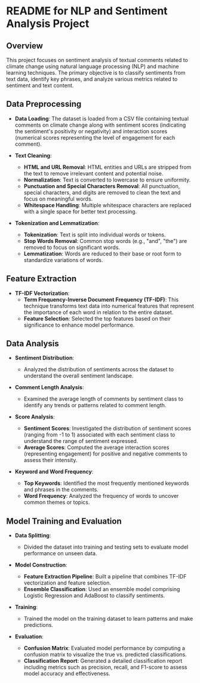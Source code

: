 # README for NLP and Sentiment Analysis Project

## Overview

This project focuses on sentiment analysis of textual comments related to climate change using natural language processing (NLP) and machine learning techniques. The primary objective is to classify sentiments from text data, identify key phrases, and analyze various metrics related to sentiment and text content.

## Data Preprocessing

- **Data Loading**: The dataset is loaded from a CSV file containing textual comments on climate change along with sentiment scores (indicating the sentiment's positivity or negativity) and interaction scores (numerical scores representing the level of engagement for each comment).

- **Text Cleaning**:
  - **HTML and URL Removal**: HTML entities and URLs are stripped from the text to remove irrelevant content and potential noise.
  - **Normalization**: Text is converted to lowercase to ensure uniformity.
  - **Punctuation and Special Characters Removal**: All punctuation, special characters, and digits are removed to clean the text and focus on meaningful words.
  - **Whitespace Handling**: Multiple whitespace characters are replaced with a single space for better text processing.

- **Tokenization and Lemmatization**:
  - **Tokenization**: Text is split into individual words or tokens.
  - **Stop Words Removal**: Common stop words (e.g., "and", "the") are removed to focus on significant words.
  - **Lemmatization**: Words are reduced to their base or root form to standardize variations of words.

## Feature Extraction

- **TF-IDF Vectorization**:
  - **Term Frequency-Inverse Document Frequency (TF-IDF)**: This technique transforms text data into numerical features that represent the importance of each word in relation to the entire dataset.
  - **Feature Selection**: Selected the top features based on their significance to enhance model performance.

## Data Analysis

- **Sentiment Distribution**:
  - Analyzed the distribution of sentiments across the dataset to understand the overall sentiment landscape.
  
- **Comment Length Analysis**:
  - Examined the average length of comments by sentiment class to identify any trends or patterns related to comment length.

- **Score Analysis**:
  - **Sentiment Scores**: Investigated the distribution of sentiment scores (ranging from -1 to 1) associated with each sentiment class to understand the range of sentiment expressed.
  - **Average Scores**: Computed the average interaction scores (representing engagement) for positive and negative comments to assess their intensity.

- **Keyword and Word Frequency**:
  - **Top Keywords**: Identified the most frequently mentioned keywords and phrases in the comments.
  - **Word Frequency**: Analyzed the frequency of words to uncover common themes or topics.

## Model Training and Evaluation

- **Data Splitting**:
  - Divided the dataset into training and testing sets to evaluate model performance on unseen data.

- **Model Construction**:
  - **Feature Extraction Pipeline**: Built a pipeline that combines TF-IDF vectorization and feature selection.
  - **Ensemble Classification**: Used an ensemble model comprising Logistic Regression and AdaBoost to classify sentiments.

- **Training**:
  - Trained the model on the training dataset to learn patterns and make predictions.

- **Evaluation**:
  - **Confusion Matrix**: Evaluated model performance by computing a confusion matrix to visualize the true vs. predicted classifications.
  - **Classification Report**: Generated a detailed classification report including metrics such as precision, recall, and F1-score to assess model accuracy and effectiveness.
